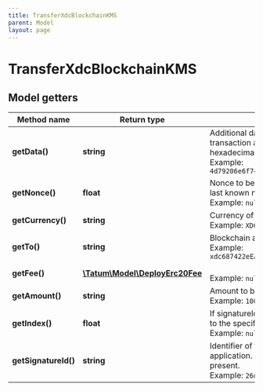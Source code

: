 ```yaml
---
title: TransferXdcBlockchainKMS
parent: Model
layout: page
---
```


# TransferXdcBlockchainKMS

## Model getters

Method name | Return type | Description | Notes
------------ | ------------- | ------------- | -------------
**getData()** | **string** | Additional data that can be passed to a blockchain transaction as a data property; must be in the hexadecimal format <br>Example: `4d79206e6f746520746f2074686520726563697069656e74` | [optional]
**getNonce()** | **float** | Nonce to be set to XDC transaction. If not present, last known nonce will be used. <br>Example: `null` | [optional]
**getCurrency()** | **string** | Currency of the transfer. <br>Example: `XDC` |
**getTo()** | **string** | Blockchain address to send assets <br>Example: `xdc687422eEA2cB73B5d3e242bA5456b782919AFc85` |
**getFee()** | [**\Tatum\Model\DeployErc20Fee**](../DeployErc20Fee) |  <br>Example: `null` | [optional]
**getAmount()** | **string** | Amount to be sent in XDC. <br>Example: `100000` |
**getIndex()** | **float** | If signatureId is mnemonic-based, this is the index to the specific address from that mnemonic. <br>Example: `null` | [optional]
**getSignatureId()** | **string** | Identifier of the private key associated in signing application. Private key, or signature Id must be present. <br>Example: `26d3883e-4e17-48b3-a0ee-09a3e484ac83` |

